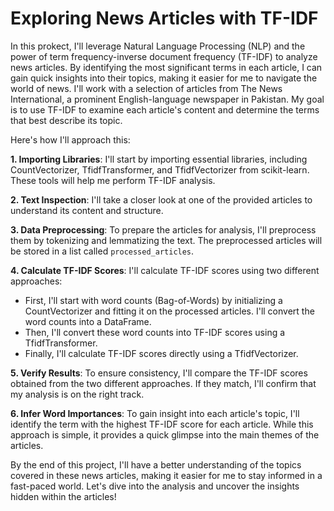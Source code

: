 # Exploring News Articles with TF-IDF

In this prokect, I'll leverage Natural Language Processing (NLP) and the power of term frequency-inverse document frequency (TF-IDF) to analyze news articles. By identifying the most significant terms in each article, I can gain quick insights into their topics, making it easier for me to navigate the world of news. I'll work with a selection of articles from The News International, a prominent English-language newspaper in Pakistan. My goal is to use TF-IDF to examine each article's content and determine the terms that best describe its topic.

Here's how I'll approach this:

**1. Importing Libraries**: I'll start by importing essential libraries, including CountVectorizer, TfidfTransformer, and TfidfVectorizer from scikit-learn. These tools will help me perform TF-IDF analysis.

**2. Text Inspection**: I'll take a closer look at one of the provided articles to understand its content and structure.

**3. Data Preprocessing**: To prepare the articles for analysis, I'll preprocess them by tokenizing and lemmatizing the text. The preprocessed articles will be stored in a list called `processed_articles`.

**4. Calculate TF-IDF Scores**: I'll calculate TF-IDF scores using two different approaches:
   - First, I'll start with word counts (Bag-of-Words) by initializing a CountVectorizer and fitting it on the processed articles. I'll convert the word counts into a DataFrame.
   - Then, I'll convert these word counts into TF-IDF scores using a TfidfTransformer.
   - Finally, I'll calculate TF-IDF scores directly using a TfidfVectorizer.

**5. Verify Results**: To ensure consistency, I'll compare the TF-IDF scores obtained from the two different approaches. If they match, I'll confirm that my analysis is on the right track.

**6. Infer Word Importances**: To gain insight into each article's topic, I'll identify the term with the highest TF-IDF score for each article. While this approach is simple, it provides a quick glimpse into the main themes of the articles.

By the end of this project, I'll have a better understanding of the topics covered in these news articles, making it easier for me to stay informed in a fast-paced world. Let's dive into the analysis and uncover the insights hidden within the articles!